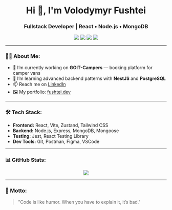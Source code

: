 <h1 align="center">Hi 👋, I'm Volodymyr Fushtei</h1>
<h3 align="center">Fullstack Developer | React • Node.js • MongoDB</h3>

<p align="center">
  <img src="https://img.shields.io/badge/React-20232A?style=for-the-badge&logo=react&logoColor=61DAFB" />
  <img src="https://img.shields.io/badge/Node.js-43853D?style=for-the-badge&logo=node.js&logoColor=white" />
  <img src="https://img.shields.io/badge/MongoDB-4EA94B?style=for-the-badge&logo=mongodb&logoColor=white" />
  <img src="https://img.shields.io/badge/TailwindCSS-06B6D4?style=for-the-badge&logo=tailwindcss&logoColor=white" />
</p>

---

### 👨‍💻 About Me:
- 🔭 I’m currently working on **GOIT-Campers** — booking platform for camper vans  
- 🌱 I’m learning advanced backend patterns with **NestJS** and **PostgreSQL**
- 📫 Reach me on [LinkedIn](https://linkedin.com/in/your-profile)  
- 🖼 My portfolio: [fushtei.dev](https://fushtei.dev)

---

### 🛠 Tech Stack:
- **Frontend:** React, Vite, Zustand, Tailwind CSS  
- **Backend:** Node.js, Express, MongoDB, Mongoose  
- **Testing:** Jest, React Testing Library  
- **Dev Tools:** Git, Postman, Figma, VSCode  

---

### 📊 GitHub Stats:
<p align="center">
  <img src="https://github-readme-stats.vercel.app/api?username=VolodymyrFushtei&show_icons=true&theme=radical" />
</p>

---

### 💬 Motto:
> "Code is like humor. When you have to explain it, it’s bad."

